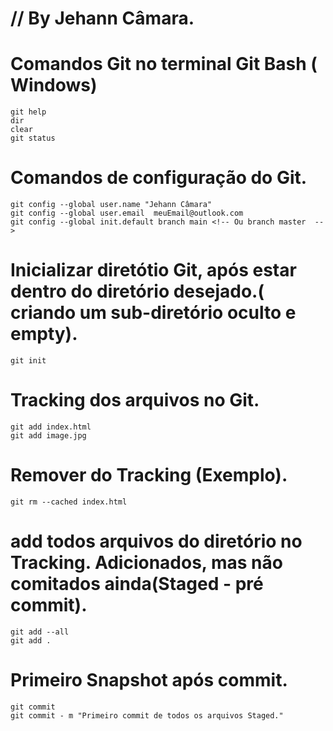 # // By Jehann Câmara.

# Comandos Git no terminal Git Bash ( Windows) 

    git help
    dir
    clear
    git status

# Comandos de configuração do Git.

    git config --global user.name "Jehann Câmara" 
    git config --global user.email 	meuEmail@outlook.com
    git config --global init.default branch main <!-- Ou branch master  -->

# Inicializar diretótio Git, após estar dentro do diretório desejado.( criando um sub-diretório oculto e empty).

    git init

# Tracking dos arquivos no Git.
    git add index.html
    git add image.jpg

# Remover do Tracking (Exemplo).
    git rm --cached index.html

# add todos arquivos do diretório no Tracking. Adicionados, mas não comitados ainda(Staged - pré commit).
    git add --all
    git add .

# Primeiro Snapshot após commit.
    git commit
    git commit - m "Primeiro commit de todos os arquivos Staged."
     
    
    

    




